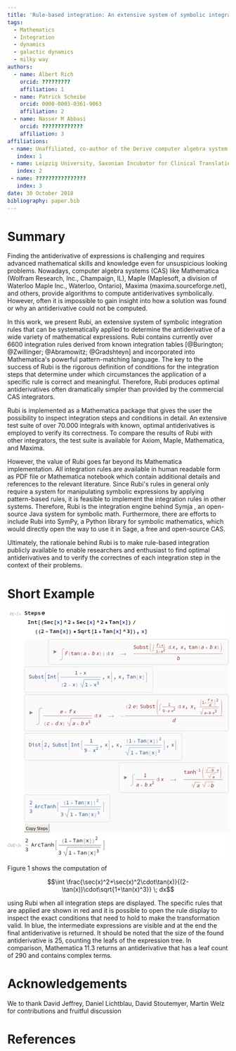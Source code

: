```yaml
---
title: 'Rule-based integration: An extensive system of symbolic integration rules'
tags:
  - Mathematics
  - Integration
  - dynamics
  - galactic dynamics
  - milky way
authors:
  - name: Albert Rich
    orcid: ?????????
    affiliation: 1
  - name: Patrick Scheibe
    orcid: 0000-0003-0361-9063
    affiliation: 2
  - name: Nasser M Abbasi
    orcid: ?????????????
    affiliation: 3
affiliations:
 - name: Unaffiliated, co-author of the Derive computer algebra system
   index: 1
 - name: Leipzig University, Saxonian Incubator for Clinical Translation, Philipp-Rosenthal-Straße 55, 04103 Leipzig
   index: 2
 - name: ????????????????
   index: 3
date: 30 October 2018
bibliography: paper.bib
---
```


# Summary

Finding the antiderivative of expressions is challenging and requires advanced mathematical skills
and knowledge even for unsuspicious looking problems. Nowadays, computer algebra systems (CAS)
like Mathematica (Wolfram Research, Inc., Champaign, IL), Maple (Maplesoft, a division of Waterloo Maple Inc., Waterloo, Ontario), Maxima (maxima.sourceforge.net), and others, provide algorithms
to compute antiderivatives symbolically.
However, often it is impossible to gain insight into how a solution was found or why an antiderivative could not be computed.

In this work, we present Rubi, an extensive system of symbolic integration rules that can be
systematically applied to determine the antiderivative of a wide variety of mathematical expressions.
Rubi contains currently over 6600 integration rules derived from known
integration tables [@Burington; @Zwillinger; @Abramowitz; @Gradshteyn]
and incorporated into Mathematica's powerful pattern-matching language. The key to the success of Rubi
is the rigorous definition of conditions for the integration steps that determine under which circumstances
the application of a specific rule is correct and meaningful.
Therefore, Rubi produces optimal antiderivatives often dramatically simpler than provided by the commercial CAS integrators.

Rubi is implemented as a Mathematica package that gives the user the possibility to inspect integration
steps and conditions in detail. 
An extensive test suite of over 70.000 integrals with known, optimal antiderivatives is employed to
verify its correctness. To compare the results of Rubi with other integrators, the test suite is
available for Axiom, Maple, Mathematica, and Maxima.

However, the value of Rubi goes far beyond its Mathematica implementation. All integration rules are
available in human readable form as PDF file or Mathematica notebook which contain additional details
and references to the relevant literature. Since Rubi's rules in general only require a system for
manipulating symbolic expressions by applying pattern-based rules, it is feasible to implement the
integration rules in other systems. Therefore, Rubi is the integration engine behind Symja ,
an open-source Java system for symbolic math. Furthermore, there are efforts to include Rubi into SymPy,
a Python library for symbolic mathematics, which would directly open the way to use it in Sage,
a free and open-source CAS.

Ultimately, the rationale behind Rubi is to make rule-based integration publicly available to enable researchers and
enthusiast to find optimal antiderivatives and to verify the correctnes of each integration step
in the context of their problems.

# Short Example

![Figure 1](figure1.png)

Figure 1 shows the computation of

$$\int \frac{\sec(x)^2+\sec(x)^2\cdot\tan(x)}{(2-\tan(x))\cdot\sqrt{1+\tan(x)^3}} \; dx$$

using Rubi when all integration steps are displayed.
The specific rules that are applied are shown in red and it is possible to open the rule display to inspect the exact conditions that need to hold to make the transformation valid.
In blue, the intermediate expressions are visible and at the end the final antiderivative is returned.
It should be noted that the size of the found antiderivative is 25, counting the leafs of the expression tree.
In comparison, Mathematica 11.3 returns an antiderivative that has a leaf count of 290 and contains complex terms.

# Acknowledgements

We to thank David Jeffrey, Daniel Lichtblau, David Stoutemyer, Martin Welz for contributions and fruitful discussion

# References
